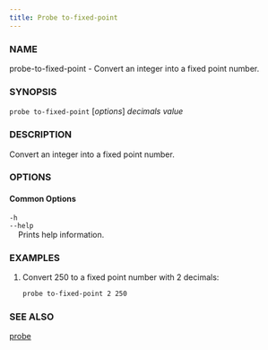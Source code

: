 ```yaml
---
title: Probe to-fixed-point
---
```


### NAME

probe-to-fixed-point - Convert an integer into a fixed point number.

### SYNOPSIS

`probe to-fixed-point` [*options*] *decimals* *value*

### DESCRIPTION

Convert an integer into a fixed point number.

### OPTIONS

#### Common Options

`-h`  
`--help`  
&nbsp;&nbsp;&nbsp;&nbsp;Prints help information.

### EXAMPLES

1. Convert 250 to a fixed point number with 2 decimals:
   ```sh
   probe to-fixed-point 2 250
   ```

### SEE ALSO

[probe](./probe.md)
